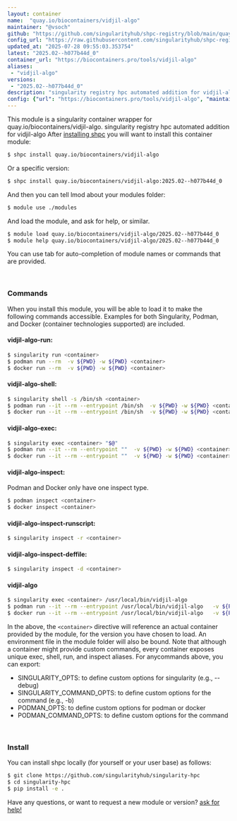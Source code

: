 ```yaml
---
layout: container
name:  "quay.io/biocontainers/vidjil-algo"
maintainer: "@vsoch"
github: "https://github.com/singularityhub/shpc-registry/blob/main/quay.io/biocontainers/vidjil-algo/container.yaml"
config_url: "https://raw.githubusercontent.com/singularityhub/shpc-registry/main/quay.io/biocontainers/vidjil-algo/container.yaml"
updated_at: "2025-07-28 09:55:03.353754"
latest: "2025.02--h077b44d_0"
container_url: "https://biocontainers.pro/tools/vidjil-algo"
aliases:
 - "vidjil-algo"
versions:
 - "2025.02--h077b44d_0"
description: "singularity registry hpc automated addition for vidjil-algo"
config: {"url": "https://biocontainers.pro/tools/vidjil-algo", "maintainer": "@vsoch", "description": "singularity registry hpc automated addition for vidjil-algo", "latest": {"2025.02--h077b44d_0": "sha256:94da6f000be3ce1e97fdadeb2d728e63578607af0ad06d8e34adc2a137e12821"}, "tags": {"2025.02--h077b44d_0": "sha256:94da6f000be3ce1e97fdadeb2d728e63578607af0ad06d8e34adc2a137e12821"}, "docker": "quay.io/biocontainers/vidjil-algo", "aliases": {"vidjil-algo": "/usr/local/bin/vidjil-algo"}}
---
```


This module is a singularity container wrapper for quay.io/biocontainers/vidjil-algo.
singularity registry hpc automated addition for vidjil-algo
After [installing shpc](#install) you will want to install this container module:


```bash
$ shpc install quay.io/biocontainers/vidjil-algo
```

Or a specific version:

```bash
$ shpc install quay.io/biocontainers/vidjil-algo:2025.02--h077b44d_0
```

And then you can tell lmod about your modules folder:

```bash
$ module use ./modules
```

And load the module, and ask for help, or similar.

```bash
$ module load quay.io/biocontainers/vidjil-algo/2025.02--h077b44d_0
$ module help quay.io/biocontainers/vidjil-algo/2025.02--h077b44d_0
```

You can use tab for auto-completion of module names or commands that are provided.

<br>

### Commands

When you install this module, you will be able to load it to make the following commands accessible.
Examples for both Singularity, Podman, and Docker (container technologies supported) are included.

#### vidjil-algo-run:

```bash
$ singularity run <container>
$ podman run --rm  -v ${PWD} -w ${PWD} <container>
$ docker run --rm  -v ${PWD} -w ${PWD} <container>
```

#### vidjil-algo-shell:

```bash
$ singularity shell -s /bin/sh <container>
$ podman run --it --rm --entrypoint /bin/sh  -v ${PWD} -w ${PWD} <container>
$ docker run --it --rm --entrypoint /bin/sh  -v ${PWD} -w ${PWD} <container>
```

#### vidjil-algo-exec:

```bash
$ singularity exec <container> "$@"
$ podman run --it --rm --entrypoint ""  -v ${PWD} -w ${PWD} <container> "$@"
$ docker run --it --rm --entrypoint ""  -v ${PWD} -w ${PWD} <container> "$@"
```

#### vidjil-algo-inspect:

Podman and Docker only have one inspect type.

```bash
$ podman inspect <container>
$ docker inspect <container>
```

#### vidjil-algo-inspect-runscript:

```bash
$ singularity inspect -r <container>
```

#### vidjil-algo-inspect-deffile:

```bash
$ singularity inspect -d <container>
```


#### vidjil-algo

```bash
$ singularity exec <container> /usr/local/bin/vidjil-algo
$ podman run --it --rm --entrypoint /usr/local/bin/vidjil-algo   -v ${PWD} -w ${PWD} <container> -c " $@"
$ docker run --it --rm --entrypoint /usr/local/bin/vidjil-algo   -v ${PWD} -w ${PWD} <container> -c " $@"
```



In the above, the `<container>` directive will reference an actual container provided
by the module, for the version you have chosen to load. An environment file in the
module folder will also be bound. Note that although a container
might provide custom commands, every container exposes unique exec, shell, run, and
inspect aliases. For anycommands above, you can export:

 - SINGULARITY_OPTS: to define custom options for singularity (e.g., --debug)
 - SINGULARITY_COMMAND_OPTS: to define custom options for the command (e.g., -b)
 - PODMAN_OPTS: to define custom options for podman or docker
 - PODMAN_COMMAND_OPTS: to define custom options for the command

<br>

### Install

You can install shpc locally (for yourself or your user base) as follows:

```bash
$ git clone https://github.com/singularityhub/singularity-hpc
$ cd singularity-hpc
$ pip install -e .
```

Have any questions, or want to request a new module or version? [ask for help!](https://github.com/singularityhub/singularity-hpc/issues)